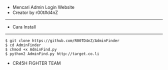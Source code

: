 
- Mencari Admin Login Website
- Creator by r00t#d4nZ
------
- Cara Install
------
```
$ git clone https://github.com/R00TD4nZ/AdminFinder
$ cd AdminFinder
$ chmod +x AdminFind.py
$ python2 AdminFind.py http://target.co.li
```
- CR45H FIGHTER TEAM
